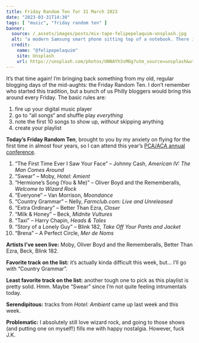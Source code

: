 ```yaml
---
title: Friday Random Ten for 31 March 2023
date: "2023-03-31T14:30"
tags: [ "music", "friday random ten" ]
banner:
  source: /_assets/images/posts/mix-tape-felipepelaquim-unsplash.jpg
  alt: "a modern Samsung smart phone sitting top of a notebook. There is an image on the phone’s screen that looks like a vintage cassette tape, with a label reading: Mix Tape"
  credit: 
    name: "@felipepelaquim"
    site: Unsplash
    url: https://unsplash.com/photos/UNNAYh3sMOg?utm_source=unsplash&utm_medium=referral&utm_content=creditCopyText
---
```


It’s that time again! I’m bringing back something from my old, regular blogging days of the mid-aughts: the Friday Random Ten. I don’t remember who started this tradition, but a bunch of us Philly bloggers would bring this around every Friday. The basic rules are:

1. fire up your digital music player
1. go to “all songs“ and shuffle play _everything_
1. note the first 10 songs to show up, _without_ skipping anything
1. create your playlist

**Today’s Friday Random Ten**, brought to you by my anxiety on flying for the first time in almost four years, so I can attend this year’s [PCA/ACA annual conference](https://pcaaca.org/conference/2023/).

1. “The First Time Ever I Saw Your Face” &#8211; Johnny Cash, _American IV: The Man Comes Around_
2. “Swear” &#8211; Moby, _Hotel: Amient_
3. “Hermione’s Song (You & Me)” &#8211; Oliver Boyd and the Rememberalls, _Welcome to Wizard Rock_
4. “Everyone” &#8211; Van Morrison, _Moondance_
5. “Country Grammar” &#8211; Nelly, _Farmclub.com: Live and Unreleased_
6. “Extra Ordinary” &#8211; Better Than Ezra, _Closer_
7. “Milk & Honey” &#8211; Beck, _Midnite Vultures_
8. “Taxi” &#8211; Harry Chapin, _Heads & Tales_
9. “Story of a Lonely Guy” &#8211; Blink 182, _Take Off Your Pants and Jacket_
10. “Brena” &#8211; A Perfect Circle, _Mer de Noms_

**Artists I’ve seen live:** Moby, Oliver Boyd and the Rememberalls, Better Than Ezra, Beck, Blink 182.

**Favorite track on the list:** it’s actually kinda difficult this week, but... I’ll go with “Country Grammar”.

**Least favorite track on the list:** another tough one to pick as this playlist is pretty solid. Hmm. Maybe “Swear” since I’m not quite feeling intrumentals today.

**Serendipitous:** tracks from _Hotel: Ambient_ came up last week and this week.

**Problematic:** I absolutely still love wizard rock, and going to those shows (and putting one on myself!) fills me with happy nostalgia. However, fuck J.K.
